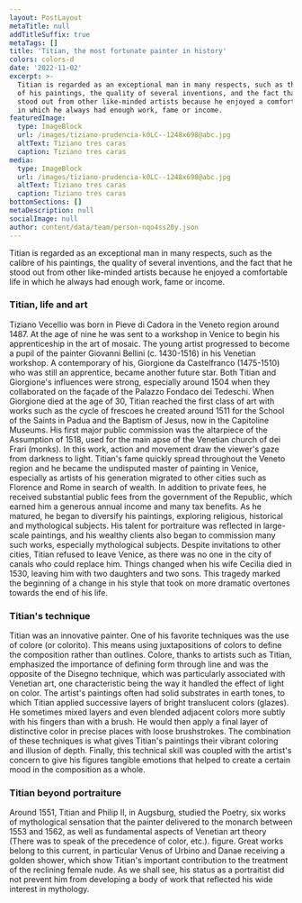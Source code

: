 ```yaml
---
layout: PostLayout
metaTitle: null
addTitleSuffix: true
metaTags: []
title: 'Titian, the most fortunate painter in history'
colors: colors-d
date: '2022-11-02'
excerpt: >-
  Titian is regarded as an exceptional man in many respects, such as the calibre
  of his paintings, the quality of several inventions, and the fact that he
  stood out from other like-minded artists because he enjoyed a comfortable life
  in which he always had enough work, fame or income.
featuredImage:
  type: ImageBlock
  url: /images/tiziano-prudencia-k0LC--1248x698@abc.jpg
  altText: Tiziano tres caras
  caption: Tiziano tres caras
media:
  type: ImageBlock
  url: /images/tiziano-prudencia-k0LC--1248x698@abc.jpg
  altText: Tiziano tres caras
  caption: Tiziano tres caras
bottomSections: []
metaDescription: null
socialImage: null
author: content/data/team/person-nqo4ss20y.json
---
```

Titian is regarded as an exceptional man in many respects, such as the calibre of his paintings, the quality of several inventions, and the fact that he stood out from other like-minded artists because he enjoyed a comfortable life in which he always had enough work, fame or income.

### Titian, life and art


Tiziano Vecellio was born in Pieve di Cadora in the Veneto region around 1487. At the age of nine he was sent to a workshop in Venice to begin his apprenticeship in the art of mosaic. The young artist progressed to become a pupil of the painter Giovanni Bellini (c. 1430-1516) in his Venetian workshop. A contemporary of his, Giorgione da Castelfranco (1475-1510) who was still an apprentice, became another future star. Both Titian and Giorgione's influences were strong, especially around 1504 when they collaborated on the façade of the Palazzo Fondaco dei Tedeschi. When Giorgione died at the age of 30, Titian reached the first class of art with works such as the cycle of frescoes he created around 1511 for the School of the Saints in Padua and the Baptism of Jesus, now in the Capitoline Museums.
His first major public commission was the altarpiece of the Assumption of 1518, used for the main apse of the Venetian church of dei Frari (monks). In this work, action and movement draw the viewer's gaze from darkness to light.
Titian's fame quickly spread throughout the Veneto region and he became the undisputed master of painting in Venice, especially as artists of his generation migrated to other cities such as Florence and Rome in search of wealth. In addition to private fees, he received substantial public fees from the government of the Republic, which earned him a generous annual income and many tax benefits. As he matured, he began to diversify his paintings, exploring religious, historical and mythological subjects. His talent for portraiture was reflected in large-scale paintings, and his wealthy clients also began to commission many such works, especially mythological subjects.
Despite invitations to other cities, Titian refused to leave Venice, as there was no one in the city of canals who could replace him. Things changed when his wife Cecilia died in 1530, leaving him with two daughters and two sons. This tragedy marked the beginning of a change in his style that took on more dramatic overtones towards the end of his life.

### Titian's technique


Titian was an innovative painter. One of his favorite techniques was the use of colore (or colorito). This means using juxtapositions of colors to define the composition rather than outlines. Colore, thanks to artists such as Titian, emphasized the importance of defining form through line and was the opposite of the Disegno technique, which was particularly associated with Venetian art, one characteristic being the way it handled the effect of light on color. The artist's paintings often had solid substrates in earth tones, to which Titian applied successive layers of bright translucent colors (glazes). He sometimes mixed layers and even blended adjacent colors more subtly with his fingers than with a brush. He would then apply a final layer of distinctive color in precise places with loose brushstrokes. The combination of these techniques is what gives Titian's paintings their vibrant coloring and illusion of depth. Finally, this technical skill was coupled with the artist's concern to give his figures tangible emotions that helped to create a certain mood in the composition as a whole.

### Titian beyond portraiture


Around 1551, Titian and Philip II, in Augsburg, studied the Poetry, six works of mythological sensation that the painter delivered to the monarch between 1553 and 1562, as well as fundamental aspects of Venetian art theory (There was to speak of the precedence of color, etc.). figure. Great works belong to this current, in particular Venus of Urbino and Danae receiving a golden shower, which show Titian's important contribution to the treatment of the reclining female nude.
As we shall see, his status as a portraitist did not prevent him from developing a body of work that reflected his wide interest in mythology.
